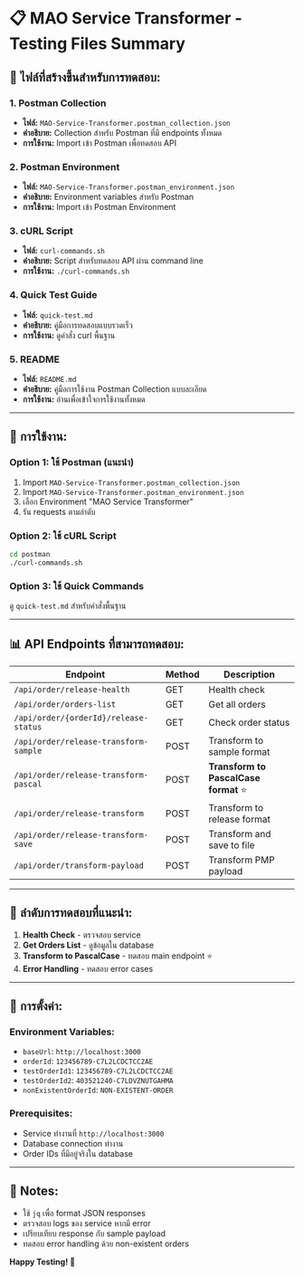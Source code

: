 # 📋 MAO Service Transformer - Testing Files Summary

## 🎯 **ไฟล์ที่สร้างขึ้นสำหรับการทดสอบ:**

### **1. Postman Collection**
- **ไฟล์:** `MAO-Service-Transformer.postman_collection.json`
- **คำอธิบาย:** Collection สำหรับ Postman ที่มี endpoints ทั้งหมด
- **การใช้งาน:** Import เข้า Postman เพื่อทดสอบ API

### **2. Postman Environment**
- **ไฟล์:** `MAO-Service-Transformer.postman_environment.json`
- **คำอธิบาย:** Environment variables สำหรับ Postman
- **การใช้งาน:** Import เข้า Postman Environment

### **3. cURL Script**
- **ไฟล์:** `curl-commands.sh`
- **คำอธิบาย:** Script สำหรับทดสอบ API ผ่าน command line
- **การใช้งาน:** `./curl-commands.sh`

### **4. Quick Test Guide**
- **ไฟล์:** `quick-test.md`
- **คำอธิบาย:** คู่มือการทดสอบแบบรวดเร็ว
- **การใช้งาน:** ดูคำสั่ง curl พื้นฐาน

### **5. README**
- **ไฟล์:** `README.md`
- **คำอธิบาย:** คู่มือการใช้งาน Postman Collection แบบละเอียด
- **การใช้งาน:** อ่านเพื่อเข้าใจการใช้งานทั้งหมด

---

## 🚀 **การใช้งาน:**

### **Option 1: ใช้ Postman (แนะนำ)**
1. Import `MAO-Service-Transformer.postman_collection.json`
2. Import `MAO-Service-Transformer.postman_environment.json`
3. เลือก Environment "MAO Service Transformer"
4. รัน requests ตามลำดับ

### **Option 2: ใช้ cURL Script**
```bash
cd postman
./curl-commands.sh
```

### **Option 3: ใช้ Quick Commands**
ดู `quick-test.md` สำหรับคำสั่งพื้นฐาน

---

## 📊 **API Endpoints ที่สามารถทดสอบ:**

| Endpoint | Method | Description |
|----------|--------|-------------|
| `/api/order/release-health` | GET | Health check |
| `/api/order/orders-list` | GET | Get all orders |
| `/api/order/{orderId}/release-status` | GET | Check order status |
| `/api/order/release-transform-sample` | POST | Transform to sample format |
| `/api/order/release-transform-pascal` | POST | **Transform to PascalCase format** ⭐ |
| `/api/order/release-transform` | POST | Transform to release format |
| `/api/order/release-transform-save` | POST | Transform and save to file |
| `/api/order/transform-payload` | POST | Transform PMP payload |

---

## 🎯 **ลำดับการทดสอบที่แนะนำ:**

1. **Health Check** - ตรวจสอบ service
2. **Get Orders List** - ดูข้อมูลใน database
3. **Transform to PascalCase** - ทดสอบ main endpoint ⭐
4. **Error Handling** - ทดสอบ error cases

---

## 🔧 **การตั้งค่า:**

### **Environment Variables:**
- `baseUrl`: `http://localhost:3000`
- `orderId`: `123456789-C7L2LCDCTCC2AE`
- `testOrderId1`: `123456789-C7L2LCDCTCC2AE`
- `testOrderId2`: `403521240-C7LDVZNUTGAHMA`
- `nonExistentOrderId`: `NON-EXISTENT-ORDER`

### **Prerequisites:**
- Service ทำงานที่ `http://localhost:3000`
- Database connection ทำงาน
- Order IDs ที่มีอยู่จริงใน database

---

## 📝 **Notes:**
- ใช้ `jq` เพื่อ format JSON responses
- ตรวจสอบ logs ของ service หากมี error
- เปรียบเทียบ response กับ sample payload
- ทดสอบ error handling ด้วย non-existent orders

**Happy Testing! 🚀**
